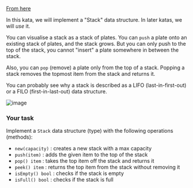 [From here](https://github.com/saltpay/code-katas/discussions/29)

In this kata, we will implement a "Stack" data structure. In later katas, we will _use_ it.

You can visualise a stack as a stack of plates. You can `push` a plate onto an existing stack of plates, and the stack grows. But you can only push to the top of the stack, you cannot "insert" a plate somewhere in between the stack.

Also, you can `pop` (remove) a plate only from the top of a stack. Popping a stack removes the topmost item from the stack and returns it.

You can probably see why a stack is described as a LIFO (last-in-first-out) or a FILO (first-in-last-out) data structure.

![image](https://user-images.githubusercontent.com/1387900/173227897-305756d9-ad05-4ad5-b385-576c3fb62439.png)


### Your task

Implement a `Stack` data structure (type) with the following operations (methods):

* `new(capacity)` : creates a new stack with a max capacity
* `push(item)` : adds the given item to the top of the stack
* `pop() item` : takes the top item off the stack and returns it
* `peek() item` : returns the top item from the stack without removing it
* `isEmpty() bool` : checks if the stack is empty
* `isFull() bool` : checks if the stack is full